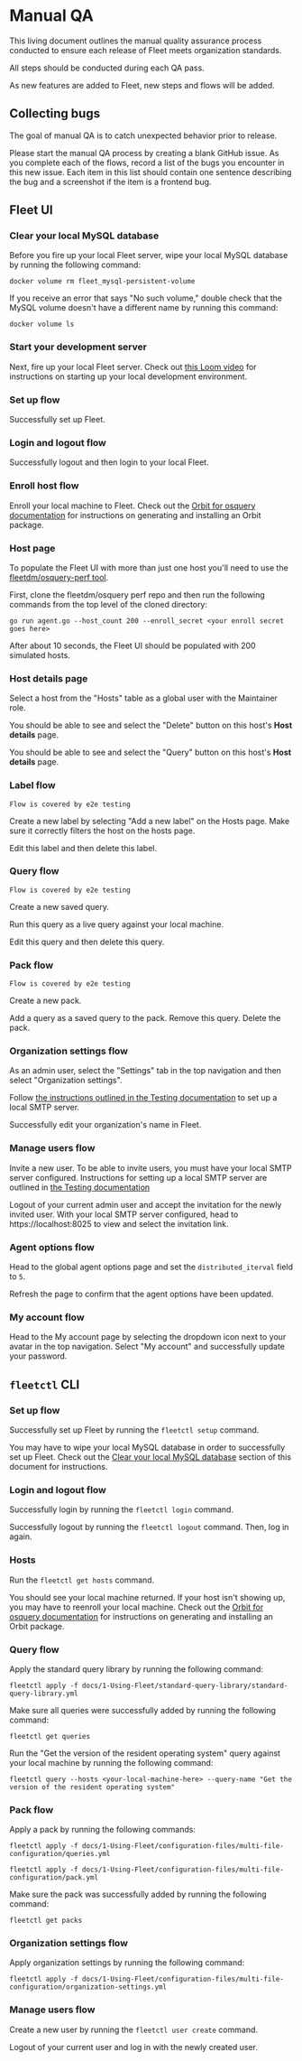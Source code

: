 # Manual QA

This living document outlines the manual quality assurance process conducted to ensure each release of Fleet meets organization standards.

All steps should be conducted during each QA pass.

As new features are added to Fleet, new steps and flows will be added.

## Collecting bugs

The goal of manual QA is to catch unexpected behavior prior to release.

Please start the manual QA process by creating a blank GitHub issue. As you complete each of the flows, record a list of the bugs you encounter in this new issue. Each item in this list should contain one sentence describing the bug and a screenshot if the item is a frontend bug.

## Fleet UI

### Clear your local MySQL database

Before you fire up your local Fleet server, wipe your local MySQL database by running the following command:

```
docker volume rm fleet_mysql-persistent-volume
```

If you receive an error that says "No such volume," double check that the MySQL volume doesn't have a different name by running this command:

```
docker volume ls
```

### Start your development server

Next, fire up your local Fleet server. Check out [this Loom video](https://www.loom.com/share/e7439f058eb44c45af872abe8f8de4a1) for instructions on starting up your local development environment.

### Set up flow

Successfully set up Fleet.

### Login and logout flow

Successfully logout and then login to your local Fleet.

### Enroll host flow

Enroll your local machine to Fleet. Check out the [Orbit for osquery documentation](https://github.com/fleetdm/orbit#orbit-osquery) for instructions on generating and installing an Orbit package.

### Host page

To populate the Fleet UI with more than just one host you'll need to use the [fleetdm/osquery-perf tool](https://github.com/fleetdm/osquery-perf/tree/629a7efb6097f9108f706ccd45828793ff73cf9c).

First, clone the fleetdm/osquery perf repo and then run the following commands from the top level of the cloned directory:

```
go run agent.go --host_count 200 --enroll_secret <your enroll secret goes here>
```

After about 10 seconds, the Fleet UI should be populated with 200 simulated hosts.

### Host details page

Select a host from the "Hosts" table as a global user with the Maintainer role.

You should be able to see and select the "Delete" button on this host's **Host details** page.

You should be able to see and select the "Query" button on this host's **Host details** page.

### Label flow

`Flow is covered by e2e testing`

Create a new label by selecting "Add a new label" on the Hosts page. Make sure it correctly filters the host on the hosts page.

Edit this label and then delete this label.

### Query flow

`Flow is covered by e2e testing`

Create a new saved query.

Run this query as a live query against your local machine.

Edit this query and then delete this query.

### Pack flow

`Flow is covered by e2e testing`

Create a new pack.

Add a query as a saved query to the pack. Remove this query. Delete the pack.

### Organization settings flow

As an admin user, select the "Settings" tab in the top navigation and then select "Organization settings".

Follow [the instructions outlined in the Testing documentation](../docs/3-Contributing/2-Testing.md#email) to set up a local SMTP server.

Successfully edit your organization's name in Fleet.

### Manage users flow

Invite a new user. To be able to invite users, you must have your local SMTP server configured. Instructions for setting up a local SMTP server are outlined in [the Testing documentation](../docs/3-Contributing/2-Testing.md#email)

Logout of your current admin user and accept the invitation for the newly invited user. With your local SMTP server configured, head to https://localhost:8025 to view and select the invitation link.

### Agent options flow

Head to the global agent options page and set the `distributed_iterval` field to `5`.

Refresh the page to confirm that the agent options have been updated.

### My account flow

Head to the My account page by selecting the dropdown icon next to your avatar in the top navigation. Select "My account" and successfully update your password.

## `fleetctl` CLI

### Set up flow

Successfully set up Fleet by running the `fleetctl setup` command.

You may have to wipe your local MySQL database in order to successfully set up Fleet. Check out the [Clear your local MySQL database](#clear-your-local-mysql-database) section of this document for instructions.

### Login and logout flow

Successfully login by running the `fleetctl login` command.

Successfully logout by running the `fleetctl logout` command. Then, log in again.

### Hosts

Run the `fleetctl get hosts` command.

You should see your local machine returned. If your host isn't showing up, you may have to reenroll your local machine. Check out the [Orbit for osquery documentation](https://github.com/fleetdm/fleet/blob/main/orbit/README.md) for instructions on generating and installing an Orbit package.

### Query flow

Apply the standard query library by running the following command:

`fleetctl apply -f docs/1-Using-Fleet/standard-query-library/standard-query-library.yml`

Make sure all queries were successfully added by running the following command:

`fleetctl get queries`

Run the "Get the version of the resident operating system" query against your local machine by running the following command:

`fleetctl query --hosts <your-local-machine-here> --query-name "Get the version of the resident operating system"`

### Pack flow

Apply a pack by running the following commands:

`fleetctl apply -f docs/1-Using-Fleet/configuration-files/multi-file-configuration/queries.yml`

`fleetctl apply -f docs/1-Using-Fleet/configuration-files/multi-file-configuration/pack.yml`

Make sure the pack was successfully added by running the following command:

`fleetctl get packs`

### Organization settings flow

Apply organization settings by running the following command:

`fleetctl apply -f docs/1-Using-Fleet/configuration-files/multi-file-configuration/organization-settings.yml`

### Manage users flow

Create a new user by running the `fleetctl user create` command.

Logout of your current user and log in with the newly created user.

<meta name="maintainedBy" value="mike-j-thomas">
